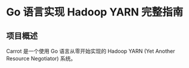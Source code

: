 # Go 语言实现 Hadoop YARN 完整指南

## 项目概述

Carrot 是一个使用 Go 语言从零开始实现的 Hadoop YARN (Yet Another Resource Negotiator) 系统。



